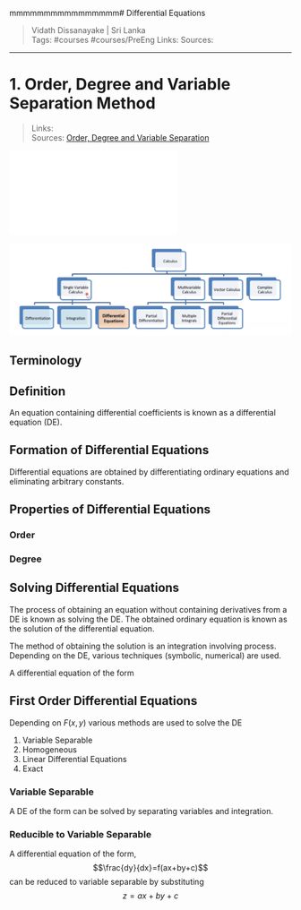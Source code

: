 mmmmmmmmmmmmmmmm# Differential Equations

> Vidath Dissanayake | Sri Lanka  
> Tags: #courses #courses/PreEng 
> Links: 
> Sources:  

---

# 1. Order, Degree and Variable Separation Method

 > Links:  
> Sources: [Order, Degree and Variable Separation](https://us02web.zoom.us/rec/play/-WTSWq4wu0MDXiMTREDZgPiLSoODnD5C8MAjudq1OV-G7WNKwINiayTuvrHP1OepRGsl4zui54DYYeOf.nReKNBv80Z_42dFm?hasValidToken=false&canPlayFromShare=true&from=share_recording_detail&startTime=1718449615000&componentName=rec-play&originRequestUrl=https%3A%2F%2Fus02web.zoom.us%2Frec%2Fshare%2FcyVAJuHBIXRCiRDH6J8HZot03KjjNWRCwREirG2zXA3g_NTrqDphY6wS5eEAmBzt.OEaPQ5cDCObjmuft%3FstartTime%3D1718449615000) 

![DifferentialEquation HK Dass Chapter 3](assets/documents/DifferentialEquation%20HK%20Dass%20Chapter%203.pdf)

![classification of calculus](assets/images/classification%20of%20calculus.png) 

## Terminology

## Definition

An equation containing differential coefficients is known as a differential equation (DE).

## Formation of Differential Equations

Differential equations are obtained by differentiating ordinary equations and eliminating arbitrary constants.

## Properties of Differential Equations

### Order



### Degree

## Solving Differential Equations

The process of obtaining an equation without containing derivatives from a DE is known as solving the DE. The obtained ordinary equation is known as the solution of the differential equation.

The method of obtaining the solution is an integration involving process. Depending on the DE, various techniques (symbolic, numerical) are used.

A differential equation of the form  

## First Order Differential Equations

Depending on $F(x,y)$ various methods are used to solve the DE

1. Variable Separable
2. Homogeneous
3. Linear Differential Equations
4. Exact

### Variable Separable

A DE of the form can be solved by separating variables and integration.

### Reducible to Variable Separable

A differential equation of the form,
$$\frac{dy}{dx}=f(ax+by+c)$$
 can be reduced to variable separable by substituting $$z=ax+by+c$$
 